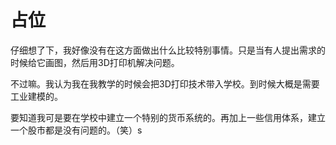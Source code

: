 # 占位

仔细想了下，我好像没有在这方面做出什么比较特别事情。只是当有人提出需求的时候给它画图，然后用3D打印机解决问题。

不过嘛。我认为我在我教学的时候会把3D打印技术带入学校。到时候大概是需要工业建模的。

要知道我可是要在学校中建立一个特别的货币系统的。再加上一些信用体系，建立一个股市都是没有问题的。（笑）s